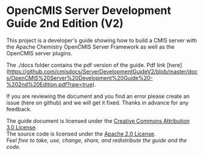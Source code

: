OpenCMIS Server Development Guide 2nd Edition (V2)
=============================================

This project is a developer's guide showing how to build a CMIS server with the Apache Chemistry OpenCMIS Server Framework as well as the OpenCMIS server plugins.

The ./docs folder contains the pdf version of the guide.  Pdf link [here] 
(https://github.com/cmisdocs/ServerDevelopmentGuideV2/blob/master/docs/OpenCMIS%20Server%20Development%20Guide%20-%202nd%20Edition.pdf?raw=true).

If you are reviewing the document and you find an error please create an issue (here on github) and we will get it fixed.  Thanks in advance for any feedback.

The guide document is licensed under the [Creative Commons Attribution 3.0 License](https://creativecommons.org/licenses/by/3.0/deed.en).  
The source code is licensed under the [Apache 2.0 License](https://www.apache.org/licenses/LICENSE-2.0.html).  
*Feel free to take, use, change, share, and redistribute the guide and the code.*
